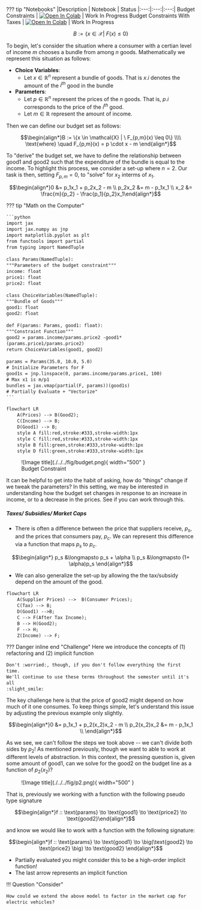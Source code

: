 ??? tip "Notebooks"
    |Description | Notebook | Status 
    |:---:|:---:|:---:|
    Budget Constraints | <a href="https://colab.research.google.com/github/pharringtonp19/mecon/blob/main/notebooks/budget_constraint.ipynb" target="_parent"><img src="https://colab.research.google.com/assets/colab-badge.svg" alt="Open In Colab"/></a> | Work In Progress
    Budget Constraints With Taxes | <a href="https://colab.research.google.com/github/pharringtonp19/mecon/blob/main/notebooks/budget_constraint_with_taxes.ipynb" target="_parent"><img src="https://colab.research.google.com/assets/colab-badge.svg" alt="Open In Colab"/></a> | Work In Progress

$$B := \{x \in \mathcal{X} | \ F(x) \leq 0\}$$

To begin, let's consider the situation where a consumer with a certian level of income $m$ chooses a bundle from among $n$ goods. 
Mathematically we represent this situation as follows:

- **Choice Variables**:
    - Let $x \in \mathbb{R}^n$ represent a bundle of goods. That is $x.i$ denotes the amount of the $i^{th}$ good in the bundle 
- **Parameters**:
    - Let $p \in \mathbb{R}^n$ represent the prices of the $n$ goods. That is, $p.i$ corresponds to the price of the $i^{th}$ good. 
    - Let $m \in \mathbb{R}$ represent the amount of income. 

Then we can define our budget set as follows: 

$$\begin{align*}B := \{x \in \mathcal{X} | \ F_{p,m}(x) \leq 0\} \\\\
\text{where} \quad F_{p,m}(x) = p \cdot x - m \end{align*}$$

To "derive" the budget set, we have to define the relationship between good1 and good2 such that the expenditure of the bundle is equal to the income. To highlight this process, we consider a set-up where $n=2$. Our task is then, setting $F_{p,m} = 0$, to "solve" for $x_2$ interms of $x_1$.

$$\begin{align*}0 &= p_1x_1 + p_2x_2 - m \\ 
p_2x_2 &= m - p_1x_1 \\ 
x_2 &= \frac{m}{p_2} - \frac{p_1}{p_2}x_1\end{align*}$$

??? tip "Math on the Computer"

    ```python 
    import jax
    import jax.numpy as jnp 
    import matplotlib.pyplot as plt
    from functools import partial 
    from typing import NamedTuple 

    class Params(NamedTuple):
    """Parameters of the budget constraint"""
    income: float 
    price1: float 
    price2: float 

    class ChoiceVariables(NamedTuple):
    """Bundle of Goods"""
    good1: float 
    good2: float 

    def F(params: Params, good1: float): 
    """Constraint Function"""
    good2 = params.income/params.price2 -good1*(params.price1/params.price2)
    return ChoiceVariables(good1, good2)

    params = Params(35.0, 10.0, 5.0)                                      # Initialize Parameters for F         
    good1s = jnp.linspace(0, params.income/params.price1, 100)            # Max x1 is m/p1
    bundles = jax.vmap(partial(F, params))(good1s)                        # Partially Evaluate + "Vectorize"
    ```
``` mermaid
flowchart LR
    A(Prices) --> B(Good2);
    C(Income) --> B;
    D(Good1) --> B;
    style A fill:red,stroke:#333,stroke-width:1px
    style C fill:red,stroke:#333,stroke-width:1px
    style B fill:green,stroke:#333,stroke-width:1px
    style D fill:green,stroke:#333,stroke-width:1px
```

<figure markdown>
  ![Image title](./../../fig/budget.png){ width="500" }
  <figcaption>Budget Constraint</figcaption>
</figure>

It can be helpful to get into the habit of asking, how do "things" change if we tweak the parameters? In this setting, we may be interested in understanding how the budget set changes in response to an increase in income, or to a decrease in the prices. See if you can work through this.

##### Taxes/ Subsidies/ Market Caps

- There is often a difference between the price that suppliers receive, $p_s$, and the prices that consumers pay, $p_c$. We can represent this difference via a function that maps $p_s$ to $p_c$. 

$$\begin{align*} p_s &\longmapsto p_s + \alpha \\ 
 p_s &\longmapsto (1+ \alpha)p_s \end{align*}$$

- We can also generalize the set-up by allowing the the tax/subsidy depend on the amount of the good. 

``` mermaid
flowchart LR
    A(Supplier Prices) -->  B(Consumer Prices);
    C(Tax) --> B;
    D(Good1) -->B;
    C --> F(After Tax Income);
    B --> H(Good2);
    F --> H;
    Z(Income) --> F;
```
??? Danger inline end "Challenge"
    Here we introduce the concepts of (1) refactoring and (2) implicit function

    Don't :worried:, though, if you don't follow everything the first time. 
    We'll continue to use these terms throughout the semester until it's all 
    :slight_smile: 

The key challenge here is that the price of good2 might depend on how much of it one consumes. To keep things simple, let's understand this issue by adjusting the previous example only slightly. 

$$\begin{align*}0 &= p_1x_1 + p_2(x_2)x_2 - m \\ 
p_2(x_2)x_2 &= m - p_1x_1 \\ \end{align*}$$

As we see, we can't follow the steps we took above -- we can't divide both sides by $p_2$! As mentioned previously, though we want to able to work at different levels of abstraction. In this context, the pressing question is, given some amount of good1, can we solve for the good2 on the budget line as a function of $p_2(x_2)$? 

<figure markdown>
  ![Image title](./../../fig/p2.png){ width="500" }
</figure>

That is, previously we working with a function with the following pseudo type signature 

$$\begin{align*}f :: \text{params} \to \text{good1} \to \text{price2} \to \text{good2}\end{align*}$$

and know we would like to work with a function with the following signature: 

$$\begin{align*}f :: \text{params} \to \text{good1} \to \big(\text{good2} \to \text{price2}  \big)  \to \text{good2} \end{align*}$$

- Partially evaluated you might consider this to be a high-order implicit function! 
- The last arrow represents an implicit function

!!! Question "Consider" 

    How could we extend the above model to factor in the market cap for electric vehicles?

